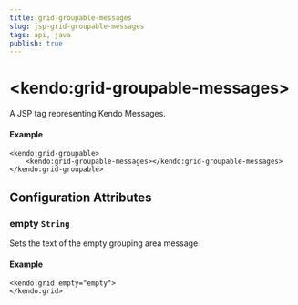 ```yaml
---
title: grid-groupable-messages
slug: jsp-grid-groupable-messages
tags: api, java
publish: true
---
```


# \<kendo:grid-groupable-messages\>
A JSP tag representing Kendo Messages.

#### Example
    <kendo:grid-groupable>
        <kendo:grid-groupable-messages></kendo:grid-groupable-messages>
    </kendo:grid-groupable>


## Configuration Attributes


### empty `String`

Sets the text of the empty grouping area message

#### Example
    <kendo:grid empty="empty">
    </kendo:grid>


